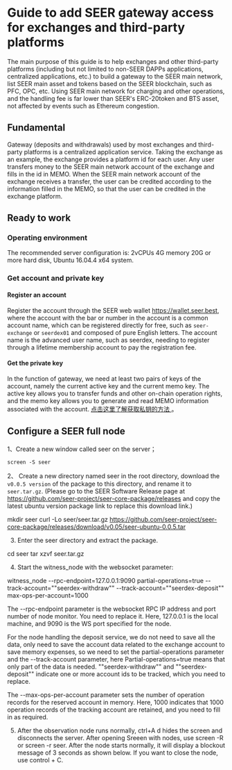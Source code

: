 # Guide to add SEER gateway access for exchanges and third-party platforms

The main purpose of this guide is to help exchanges and other third-party platforms (including but not limited to non-SEER DAPPs applications, centralized applications, etc.) to build a gateway to the SEER main network, list SEER main asset and tokens based on the SEER blockchain, such as PFC, OPC, etc.
Using SEER main network for charging and other operations, and the handling fee is far lower than SEER's ERC-20token and BTS asset, not affected by events such as Ethereum congestion.

## Fundamental

Gateway (deposits and withdrawals) used by most exchanges and third-party platforms is a centralized application service.
Taking the exchange as an example, the exchange provides a platform id for each user. Any user transfers money to the SEER main network account of the exchange and fills in the id in MEMO. When the SEER main network account of the exchange receives a transfer, the user can be credited according to the information filled in the MEMO, so that the user can be credited in the exchange platform.

## Ready to work

### Operating environment

The recommended server configuration is: 2vCPUs 4G memory 20G or more hard disk, Ubuntu 16.04.4 x64 system.

### Get account and private key

#### Register an account

Register the account through the SEER web wallet https://wallet.seer.best, where the account with the bar or number in the account is a common account name, which can be registered directly for free, such as `seer-exchange` or `seerdex01` and composed of pure English letters. The account name is the advanced user name, such as seerdex, needing to register through a lifetime membership account to pay the registration fee.

#### Get the private key

In the function of gateway, we need at least two pairs of keys of the account, namely the current active key and the current memo key. The active key allows you to transfer funds and other on-chain operation rights, and the memo key allows you to generate and read MEMO information associated with the account. <a href="https://docs.seerchain.org/#/zh-Hans/?id=%E6%9F%A5%E7%9C%8B%E6%82%A8%E7%9A%84%E7%A7%81%E9%92%A5">点击这里了解获取私钥的方法 </a> 。

## Configure a SEER full node

1、Create a new window called seer on the server；

```linux
screen -S seer
```

2、 Create a new directory named seer in the root directory, download the `v0.0.5 version` of the package to this directory, and rename it to `seer.tar.gz`. (Please go to the SEER Software Release page at https://github.com/seer-project/seer-core-package/releases and copy the latest ubuntu version package link to replace this download link.) 

 mkdir seer curl -Lo seer/seer.tar.gz https://github.com/seer-project/seer-core-package/releases/download/v0.05/seer-ubuntu-0.0.5.tar 

3. Enter the seer directory and extract the package.

 cd seer tar xzvf seer.tar.gz 
 
4. Start the witness_node with the websocket parameter:

 witness_node --rpc-endpoint=127.0.0.1:9090 partial-operations=true --track-account="\"seerdex-withdraw\"" --track-account="\"seerdex-deposit\"" max-ops-per-account=1000 
 
The --rpc-endpoint parameter is the websocket RPC IP address and port number of node monitor. You need to replace it. Here, 127.0.0.1 is the local machine, and 9090 is the WS port specified for the node.

For the node handling the deposit service, we do not need to save all the data, only need to save the account data related to the exchange account to save memory expenses, so we need to set the partial-operations parameter and the --track-account parameter, here Partial-operations=true means that only part of the data is needed. "\"seerdex-withdraw\"" and "\"seerdex-deposit\"" indicate one or more account ids to be tracked, which you need to replace.

The --max-ops-per-account parameter sets the number of operation records for the reserved account in memory. Here, 1000 indicates that 1000 operation records of the tracking account are retained, and you need to fill in as required.

5. After the observation node runs normally, ctrl+A d hides the screen and disconnects the server. After opening Sreeen with nodes, use screen -R or screen -r seer. After the node starts normally, it will display a blockout message of 3 seconds as shown below. If you want to close the node, use control + C.
